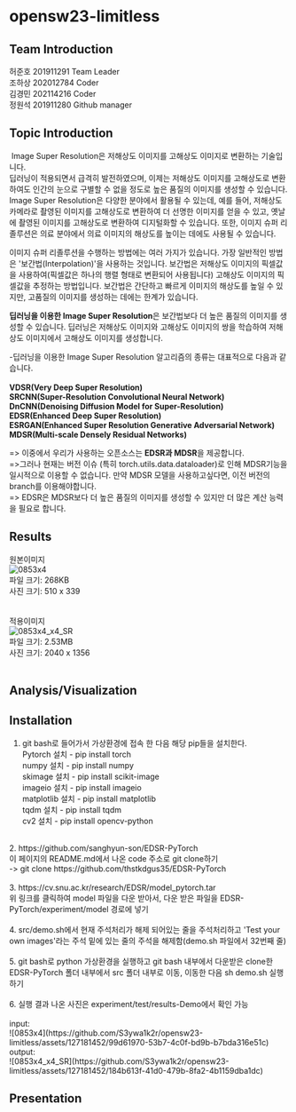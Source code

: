 # opensw23-limitless

## Team Introduction
허준호 201911291 Team Leader <br/>
조하상 202012784 Coder <br/> 
김경민 202114216 Coder <br/>
정원석 201911280 Github manager <br/>

## Topic Introduction
<Image Super Resoltion>
Image Super Resolution은 저해상도 이미지를 고해상도 이미지로 변환하는 기술입니다.<br/>
딥러닝이 적용되면서 급격히 발전하였으며, 이제는 저해상도 이미지를 고해상도로 변환하여도 인간의 눈으로 구별할 수 없을 정도로 높은 품질의 이미지를 생성할 수 있습니다.<br/>
Image Super Resolution은 다양한 분야에서 활용될 수 있는데, 예를 들어, 저해상도 카메라로 촬영된 이미지를 고해상도로 변환하여 더 선명한 이미지를 얻을 수 있고, 옛날에 촬영된 이미지를 고해상도로 변환하여 디지털화할 수 있습니다. 또한, 이미지 슈퍼 리졸루션은 의료 분야에서 의료 이미지의 해상도를 높이는 데에도 사용될 수 있습니다.<br/>

이미지 슈퍼 리졸루션을 수행하는 방법에는 여러 가지가 있습니다. 가장 일반적인 방법은 '보간법(Interpolation)'을 사용하는 것입니다. 보간법은 저해상도 이미지의 픽셀값을 사용하여(픽셀값은 하나의 행렬 형태로 변환되어 사용됩니다) 고해상도 이미지의 픽셀값을 추정하는 방법입니다. 보간법은 간단하고 빠르게 이미지의 해상도를 높일 수 있지만, 고품질의 이미지를 생성하는 데에는 한계가 있습니다.<br/>

**딥러닝을 이용한 Image Super Resolution**은 보간법보다 더 높은 품질의 이미지를 생성할 수 있습니다. 딥러닝은 저해상도 이미지와 고해상도 이미지의 쌍을 학습하여 저해상도 이미지에서 고해상도 이미지를 생성합니다.<br/>
  
-딥러닝을 이용한 Image Super Resolution 알고리즘의 종류는 대표적으로 다음과 같습니다.<br/>  
**VDSR(Very Deep Super Resolution)<br/>
SRCNN(Super-Resolution Convolutional Neural Network)<br/>
DnCNN(Denoising Diffusion Model for Super-Resolution)<br/>
EDSR(Enhanced Deep Super Resolution)<br/>
ESRGAN(Enhanced Super Resolution Generative Adversarial Network)<br/>
MDSR(Multi-scale Densely Residual Networks)**<br/>

=> 이중에서 우리가 사용하는 오픈소스는 **EDSR과 MDSR**을 제공합니다.<br/>
=>그러나 현재는 버전 이슈 (특히 torch.utils.data.dataloader)로 인해 MDSR기능을 일시적으로 이용할 수 없습니다. 만약 MDSR 모델을 사용하고싶다면, 이전 버전의 branch를 이용해야합니다.<br/>
=> EDSR은 MDSR보다 더 높은 품질의 이미지를 생성할 수 있지만 더 많은 계산 능력을 필요로 합니다.<br/>
  
## Results
  
원본이미지<br/>
![0853x4](https://github.com/S3ywa1k2r/opensw23-limitless/assets/127181452/917b6b20-c1ca-4be9-aa30-3f6ff49599ba)<br/>
파일 크기: 268KB<br/>
사진 크기: 510 x 339<br/>
<br/>  
적용이미지<br/>
![0853x4_x4_SR](https://github.com/S3ywa1k2r/opensw23-limitless/assets/127181452/a3839d4d-790d-4722-a0bd-75ab7ed7d7ba)<br/>
파일 크기: 2.53MB<br/>
사진 크기: 2040 x 1356<br/>
<br/>  
## Analysis/Visualization

## Installation
1. git bash로 들어가서 가상환경에 접속 한 다음 해당 pip들을 설치한다.<br/>
Pytorch 설치 - pip install torch<br/>
numpy 설치 - pip install numpy<br/>
skimage 설치 - pip install scikit-image<br/>
imageio 설치 - pip install imageio<br/>
matplotlib 설치 - pip install matplotlib<br/>
tqdm 설치 - pip install tqdm<br/>
cv2 설치 - pip install opencv-python<br/>
<br/>
2. https://github.com/sanghyun-son/EDSR-PyTorch<br/>
이 페이지의 README.md에서 나온 code 주소로 git clone하기<br/>
-> git clone https://github.com/thstkdgus35/EDSR-PyTorch<br/>
<br/>
3. https://cv.snu.ac.kr/research/EDSR/model_pytorch.tar <br/>
  위 링크를 클릭하여 model 파일을 다운 받아서, 다운 받은 파일을 EDSR-PyTorch/experiment/model 경로에  넣기<br/>
<br/>
4. src/demo.sh에서 현재 주석처리가 해제 되어있는 줄을 주석처리하고 'Test your own images'라는 주석 밑에 있는 줄의 주석을 해제함(demo.sh 파일에서 32번째 줄) <br/>
<br/>  
5. git bash로 python 가상환경을 실행하고 git bash 내부에서 다운받은 clone한 EDSR-PyTorch 폴더 내부에서 src 폴더 내부로 이동, 이동한 다음 sh demo.sh 실행하기<br/>
<br/> 
6. 실행 결과 나온 사진은 experiment/test/results-Demo에서 확인 가능<br/>
<br/>
input:<br/> 
![0853x4](https://github.com/S3ywa1k2r/opensw23-limitless/assets/127181452/99d61970-53b7-4c0f-bd9b-b7bda316e51c)<br/>
output:<br/> 
![0853x4_x4_SR](https://github.com/S3ywa1k2r/opensw23-limitless/assets/127181452/184b613f-41d0-479b-8fa2-4b1159dba1dc)<br/>  
  
## Presentation
